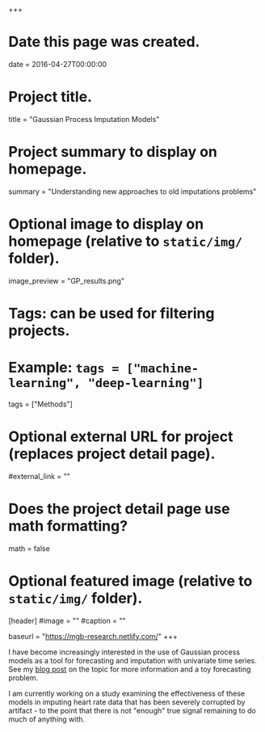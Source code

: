 +++
# Date this page was created.
date = 2016-04-27T00:00:00

# Project title.
title = "Gaussian Process Imputation Models"

# Project summary to display on homepage.
summary = "Understanding new approaches to old imputations problems"

# Optional image to display on homepage (relative to `static/img/` folder).
image_preview = "GP_results.png"

# Tags: can be used for filtering projects.
# Example: `tags = ["machine-learning", "deep-learning"]`
tags = ["Methods"]

# Optional external URL for project (replaces project detail page).
#external_link = ""

# Does the project detail page use math formatting?
math = false

# Optional featured image (relative to `static/img/` folder).
[header]
#image = ""
#caption = ""

baseurl = "https://mgb-research.netlify.com/"
+++

I have become increasingly interested in the use of Gaussian process models as a tool for forecasting and imputation with univariate time series. See my [blog post](https://mgb-research.netlify.com/post/gaussian-process-imputation-models/) on the topic for more information and a toy forecasting problem. 

I am currently working on a study examining the effectiveness of these models in imputing heart rate data that has been severely corrupted by artifact - to the point that there is not "enough" true signal remaining to do much of anything with. 
